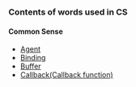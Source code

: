 ### Contents of words used in CS

#### Common Sense

* [Agent](https://www.notion.so/agent-1b229ec6fbd24446ad6038c09ba987cd)
* [Binding](https://www.notion.so/binding-df3a3293fc214168838801758e06cd34)
* [Buffer](https://www.notion.so/Buffer-2773bcc035ac43f78a84fde9e59a23f5)
* [Callback(Callback function)](https://www.notion.so/Callback-276ecb6c3eba495c937d17205576c651)
